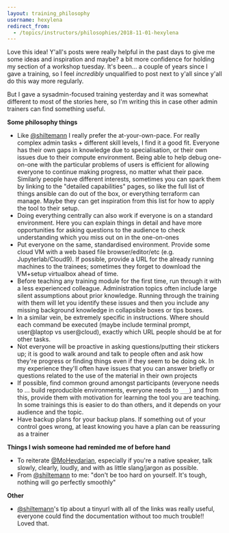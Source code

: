 ```yaml
---
layout: training_philosophy
username: hexylena
redirect_from:
  - /topics/instructors/philosophies/2018-11-01-hexylena
---
```


Love this idea! Y'all's posts were really helpful in the past days to give me some ideas and inspiration and maybe? a bit more confidence for holding my section of a workshop tuesday. It's been... a couple of years since I gave a training, so I feel *incredibly* unqualified to post next to y'all since y'all do this way more regularly.

But I gave a sysadmin-focused training yesterday and it was somewhat different to most of the stories here, so I'm writing this in case other admin trainers can find something useful.

**Some philosophy things**

- Like [@shiltemann](#shiltemann) I really prefer the at-your-own-pace. For really complex admin tasks + different skill levels, I find it a good fit. Everyone has their own gaps in knowledge due to specialisation, or their own issues due to their compute environment. Being able to help debug one-on-one with the particular problems of users is efficient for allowing everyone to continue making progress, no matter what their pace. Similarly people have different interests, sometimes you can spark them by linking to the "detailed capabilities" pages, so like the full list of things ansible can do out of the box, or everything terraform can manage. Maybe they can get inspiration from this list for how to apply the tool to their setup.
- Doing everything centrally can also work if everyone is on a standard environment. Here you can explain things in detail and have more opportunities for asking questions to the audience to check understanding which you miss out on in the one-on-ones
- Put everyone on the same, standardised environment. Provide some cloud VM with a web based file browser/editor/etc (e.g. Jupyterlab/Cloud9). If possible, provide a URL for the already running machines to the trainees; sometimes they forget to download the VM+setup virtualbox ahead of time.
- Before teaching any training module for the first time, run through it with a less experienced colleague. Administration topics often include large silent assumptions about prior knowledge. Running through the training with them will let you identify these issues and then you include any missing background knowledge in collapsible boxes or tips boxes.
- In a similar vein, be extremely specific in instructions. Where should each command be executed (maybe include terminal prompt, user@laptop vs user@cloud), exactly which URL people should be at for other tasks.
- Not everyone will be proactive in asking questions/putting their stickers up; it is good to walk around and talk to people often and ask how they're progress or finding things even if they seem to be doing ok. In my experience they'll often have issues that you can answer briefly or questions related to the use of the material in their own projects
- If possible, find common ground amongst participants (everyone needs to ... build reproducible environments, everyone needs to `___`) and from this, provide them with motivation for learning the tool you are teaching. In some trainings this is easier to do than others, and it depends on your audience and the topic.
- Have backup plans for your backup plans. If something out of your control goes wrong, at least knowing you have a plan can be reassuring as a trainer

**Things I wish someone had reminded me of before hand**

- To reiterate [@MoHeydarian](#moheydarian), especially if you're a native speaker, talk slowly,  clearly, loudly, and with as little slang/jargon as possible.
- From [@shiltemann](#shiltemann) to me: "don't be too hard on yourself. It's tough, nothing will go perfectly smoothly"

**Other**

- [@shiltemann](#shiltemann)'s tip about a tinyurl with all of the links was really useful, everyone could find the documentation without too much trouble!! Loved that.
